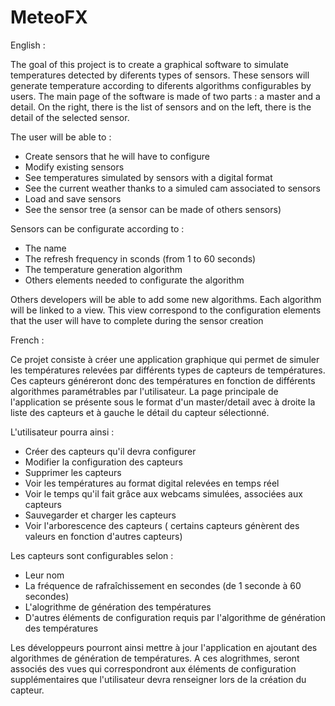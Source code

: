 # MeteoFX


English :

The goal of this project is to create a graphical software to simulate temperatures detected by diferents types of sensors.
These sensors will generate temperature according to diferents algorithms configurables by users.
The main page of the software is made of two parts : a master and a detail. On the right, there is the list of sensors and on the left, there is the detail of the selected sensor.

The user will be able to :

- Create sensors that he will have to configure
- Modify existing sensors
- See temperatures simulated by sensors with a digital format
- See the current weather thanks to a simuled cam associated to sensors
- Load and save sensors
- See the sensor tree (a sensor can be made of others sensors)

Sensors can be configurate according to :
- The name
- The refresh frequency in sconds (from 1 to 60 seconds)
- The temperature generation algorithm
- Others elements needed to configurate the algorithm

Others developers will be able to add some new algorithms. Each algorithm will be linked to a view. This view correspond to the configuration elements that the user will have to complete during the sensor creation







French :

Ce projet consiste à créer une application graphique qui permet de simuler les températures relevées par différents types de capteurs de températures.
Ces capteurs généreront donc des températures en fonction de différents algorithmes paramétrables par l'utilisateur.
La page principale de l'application se présente sous le format d'un master/detail avec à droite la liste des capteurs et à gauche le détail du capteur sélectionné.

L'utilisateur pourra ainsi :

- Créer des capteurs qu'il devra configurer
- Modifier la configuration des capteurs
- Supprimer les capteurs
- Voir les températures au format digital relevées en temps réel
- Voir le temps qu'il fait grâce aux webcams simulées, associées aux capteurs
- Sauvegarder et charger les capteurs
- Voir l'arborescence des capteurs ( certains capteurs génèrent des valeurs en fonction d'autres capteurs)

Les capteurs sont configurables selon :

- Leur nom
- La fréquence de rafraîchissement en secondes (de 1 seconde à 60 secondes)
- L'alogrithme de génération des températures
- D'autres éléments de configuration requis par l'algorithme de génération des températures

Les développeurs pourront ainsi mettre à jour l'application en ajoutant des algorithmes de génération de températures.
A ces alogrithmes, seront associés des vues qui correspondront aux éléments de configuration supplémentaires que l'utilisateur devra renseigner lors de la création du capteur.